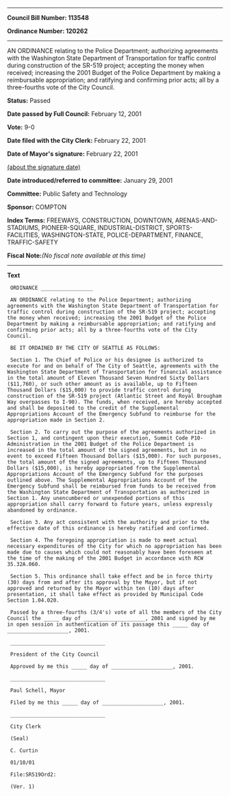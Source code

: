 

********

**Council Bill Number: 113548**
   
**Ordinance Number: 120262**
********

 AN ORDINANCE relating to the Police Department; authorizing agreements with the Washington State Department of Transportation for traffic control during construction of the SR-519 project; accepting the money when received; increasing the 2001 Budget of the Police Department by making a reimbursable appropriation; and ratifying and confirming prior acts; all by a three-fourths vote of the City Council.

**Status:** Passed
   
**Date passed by Full Council:** February 12, 2001
   
**Vote:** 9-0
   
**Date filed with the City Clerk:** February 22, 2001
   
**Date of Mayor's signature:** February 22, 2001
   
[(about the signature date)](/~public/approvaldate.htm)
   
   
   
**Date introduced/referred to committee:** January 29, 2001
   
**Committee:** Public Safety and Technology
   
**Sponsor:** COMPTON
   
   
**Index Terms:** FREEWAYS, CONSTRUCTION, DOWNTOWN, ARENAS-AND-STADIUMS, PIONEER-SQUARE, INDUSTRIAL-DISTRICT, SPORTS-FACILITIES, WASHINGTON-STATE, POLICE-DEPARTMENT, FINANCE, TRAFFIC-SAFETY

**Fiscal Note:**_(No fiscal note available at this time)_

********

**Text**
   
```
 ORDINANCE _________________

 AN ORDINANCE relating to the Police Department; authorizing agreements with the Washington State Department of Transportation for traffic control during construction of the SR-519 project; accepting the money when received; increasing the 2001 Budget of the Police Department by making a reimbursable appropriation; and ratifying and confirming prior acts; all by a three-fourths vote of the City Council.

 BE IT ORDAINED BY THE CITY OF SEATTLE AS FOLLOWS:

 Section 1. The Chief of Police or his designee is authorized to execute for and on behalf of The City of Seattle, agreements with the Washington State Department of Transportation for financial assistance in the total amount of Eleven Thousand Seven Hundred Sixty Dollars ($11,760), or such other amount as is available, up to Fifteen Thousand Dollars ($15,000) to provide traffic control during construction of the SR-519 project (Atlantic Street and Royal Brougham Way overpasses to I-90). The funds, when received, are hereby accepted and shall be deposited to the credit of the Supplemental Appropriations Account of the Emergency Subfund to reimburse for the appropriation made in Section 2.

 Section 2. To carry out the purpose of the agreements authorized in Section 1, and contingent upon their execution, Summit Code P10- Administration in the 2001 Budget of the Police Department is increased in the total amount of the signed agreements, but in no event to exceed Fifteen Thousand Dollars ($15,000). For such purposes, the total amount of the signed agreements, up to Fifteen Thousand Dollars ($15,000), is hereby appropriated from the Supplemental Appropriations Account of the Emergency Subfund for the purposes outlined above. The Supplemental Appropriations Account of the Emergency Subfund shall be reimbursed from funds to be received from the Washington State Department of Transportation as authorized in Section 1. Any unencumbered or unexpended portions of this appropriation shall carry forward to future years, unless expressly abandoned by ordinance.

 Section 3. Any act consistent with the authority and prior to the effective date of this ordinance is hereby ratified and confirmed.

 Section 4. The foregoing appropriation is made to meet actual necessary expenditures of the City for which no appropriation has been made due to causes which could not reasonably have been foreseen at the time of the making of the 2001 Budget in accordance with RCW 35.32A.060.

 Section 5. This ordinance shall take effect and be in force thirty (30) days from and after its approval by the Mayor, but if not approved and returned by the Mayor within ten (10) days after presentation, it shall take effect as provided by Municipal Code Section 1.04.020.

 Passed by a three-fourths (3/4's) vote of all the members of the City Council the _____ day of ____________________, 2001 and signed by me in open session in authentication of its passage this _____ day of ____________________, 2001.

 _______________________________

 President of the City Council

 Approved by me this _____ day of ____________________, 2001.

 _______________________________

 Paul Schell, Mayor

 Filed by me this _____ day of ____________________, 2001.

 _______________________________

 City Clerk

 (Seal)

 C. Curtin

 01/10/01

 File:SR519Ord2:

 (Ver. 1)

```
